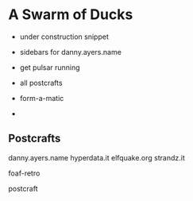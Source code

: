 # A Swarm of Ducks

- under construction snippet
- sidebars for danny.ayers.name
- get pulsar running
- all postcrafts

- form-a-matic
-

## Postcrafts

danny.ayers.name
hyperdata.it
elfquake.org
strandz.it

foaf-retro

postcraft
